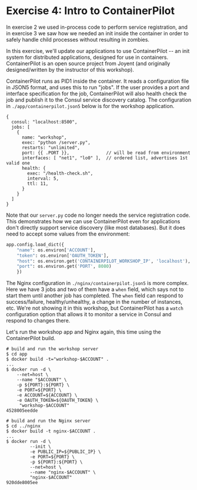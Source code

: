 # Exercise 4: Intro to ContainerPilot

In exercise 2 we used in-process code to perform service registration, and in exercise 3 we saw how we needed an init inside the container in order to safely handle child processes without resulting in zombies.

In this exercise, we'll update our applications to use ContainerPilot -- an init system for distributed applications, designed for use in containers. ContainerPilot is an open source project from Joyent (and originally designed/written by the instructor of this workshop).

ContainerPilot runs as PID1 inside the container. It reads a configuration file in JSON5 format, and uses this to run "jobs". If the user provides a port and interface specification for the job, ContainerPilot will also health check the job and publish it to the Consul service discovery catalog. The configuration in `./app/containerpilot.json5` below is for the workshop application.

```json5
{
  consul: "localhost:8500",
  jobs: [
    {
      name: "workshop",
      exec: "python /server.py",
      restarts: "unlimited",
      port: {{ .PORT }},              // will be read from environment
      interfaces: [ "net1", "lo0" ],  // ordered list, advertises 1st valid one
      health: {
        exec: "/health-check.sh",
        interval: 5,
        ttl: 11,
      }
    }
  ]
}
```

Note that our `server.py` code no longer needs the service registration code. This demonstrates how we can use ContainerPilot even for applications don't directly support service discovery (like most databases). But it does need to accept some values from the environment:

```python
app.config.load_dict({
    "name": os.environ['ACCOUNT'],
    "token": os.environ['OAUTH_TOKEN'],
    "host": os.environ.get('CONTAINERPILOT_WORKSHOP_IP', 'localhost'),
    "port": os.environ.get('PORT', 8080)
    })
```

The Nginx configuration in `./nginx/containerpilot.json5` is more complex. Here we have 3 jobs and two of them have a `when` field, which says not to start them until another job has completed. The `when` field can respond to success/failure, healthy/unhealthy, a change in the number of instances, etc. We're not showing it in this workshop, but ContainerPilot has a `watch` configuration option that allows it to monitor a service in Consul and respond to changes there.

Let's run the workshop app and Nginx again, this time using the ContainerPilot build.

```
# build and run the workshop server
$ cd app
$ docker build -t="workshop-$ACCOUNT" .
...
$ docker run -d \
    --net=host \
    --name "$ACCOUNT" \
    -p ${PORT}:${PORT} \
    -e PORT=${PORT} \
    -e ACCOUNT=${ACCOUNT} \
    -e OAUTH_TOKEN=${OAUTH_TOKEN} \
     "workshop-$ACCOUNT"
4528005eedde

# build and run the Nginx server
$ cd ../nginx
$ docker build -t nginx-$ACCOUNT .
...
$ docker run -d \
         --init \
         -e PUBLIC_IP=${PUBLIC_IP} \
         -e PORT=${PORT} \
         -p ${PORT}:${PORT} \
         --net=host \
         --name "nginx-$ACCOUNT" \
         "nginx-$ACCOUNT"
920dde8005ee
```
